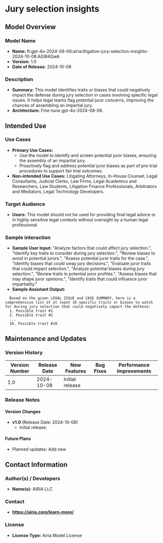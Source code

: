 # Jury selection insights

## Model Overview

### Model Name
- **Name:** ft:gpt-4o-2024-08-06:airia:litigation-jury-selection-insights-2024-10-08:AGI84QwA
- **Version:** 1.0
- **Date of Release:** 2024-10-08

### Description
- **Summary:** This model identifies traits or biases that could negatively impact the defense during jury selection in cases involving specific legal issues. It helps legal teams flag potential juror concerns, improving the chances of assembling an impartial jury.
- **Architecture:** Fine-tune gpt-4o-2024-08-06.


## Intended Use

### Use Cases
- **Primary Use Cases:**
  - Use the model to identify and screen potential juror biases, ensuring the assembly of an impartial jury.
  - Proactively flag and address potential juror biases as part of pre-trial procedures to support fair trial outcomes.
- **Non-intended Use Cases:** Litigating Attorneys, In-House Counsel, Legal Consultants, Judicial Clerks, Law Firms, Legal Academics and Researchers, Law Students, Litigation Finance Professionals, Arbitrators and Mediators, Legal Technology Developers.

### Target Audience
- **Users:** This model should not be used for providing final legal advice or in highly sensitive legal contexts without oversight by a human legal professional.

### Sample interaction
- **Sample User Input:** "Analyze factors that could affect jury selection.",
    "Identify key traits to consider during jury selection.",
    "Review biases to avoid in potential jurors.",
    "Assess potential juror traits for the case.",
    "Identify biases that could sway jury decisions.",
    "Evaluate juror traits that could impact selection.",
    "Analyze potential biases during jury selection.",
    "Review traits in potential juror profiles.",
    "Assess biases that may shape juror opinions.",
    "Identify traits that could influence juror impartiality."
- **Sample Assistant Output:**
```
  Based on the given LEGAL ISSUE and CASE SUMMARY, here is a comprehensive list of at least 10 specific traits or biases to watch for during jury selection that could negatively impact the defense:
  1. Possible trait #1
  2. Possible trait #2
  ...
  10. Possible trait #10  
```



## Maintenance and Updates

### Version History
| Version Number | Release Date | New Features                  | Bug Fixes                   | Performance Improvements     |
|----------------|--------------|-------------------------------|-----------------------------|------------------------------|
| 1.0            | 2024-10-08   | Initial release               |   |  |


### Release Notes
#### Version Changes
- **v1.0** (Release Date: 2024-10-08)
  - Initial release.

#### Future Plans
- Planned updates: Add new 

## Contact Information

### Author(s) / Developers
- **Name(s):** AIRIA LLC

### Contact
- **https://airia.com/learn-more/** 

### License
- **License Type:** Airia Model License
